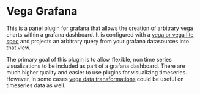 # Vega Grafana

This is a panel plugin for grafana that allows the creation of arbitrary vega charts within a grafana dashboard. It is configured with a [vega or vega lite spec](https://vega.github.io/vega-lite/tutorials/getting_started.html) and projects an arbitrary query from your grafana datasources into that view.

The primary goal of this plugin is to allow flexible, non time series visualizations to be included as part of a grafana dashboard. There are much higher quality and easier to use plugins for visualizing timeseries. However, in some cases [vega data transformations](https://vega.github.io/vega-lite/docs/transform.html) could be useful on timeseries data as well.